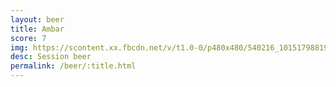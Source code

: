 ```yaml
---
layout: beer
title: Ambar
score: 7
img: https://scontent.xx.fbcdn.net/v/t1.0-0/p480x480/540216_10151798819258745_1593913527_n.jpg?oh=59651229ea39d267ce25b6dce0c5a450&oe=58D4F384
desc: Session beer
permalink: /beer/:title.html
---
```

